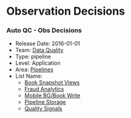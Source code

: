 # Observation Decisions
### Auto QC - Obs Decisions
* Release Date: 2016-01-01
* Team: [Data Quality](../teams/data-quality.md)
* Type: pipeline
* Level: Application
* Area: [Pipelines](../areas/pipelines.png)
* List Name:
  * [Book Snapshot Views](book-snapshot-views.md)
  * [Fraud Analytics](fraud-analytics-daily.md)
  * [Mobile BG/Book Write](mobile-bg-book-write.md)
  * [Pipeline Storage](pipeline-storage.md)
  * [Quality Signals](quality-signals.md)
